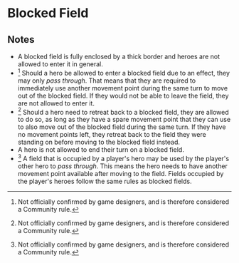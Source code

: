 # Blocked Field

## Notes

- A blocked field is fully enclosed by a thick border and heroes are not allowed to enter it in general.
- [^1] Should a hero be allowed to enter a blocked field due to an effect, they may only *pass through*. That means that they are required to immediately use another movement point during the same turn to move out of the blocked field. If they would not be able to leave the field, they are not allowed to enter it.
- [^1] Should a hero need to retreat back to a blocked field, they are allowed to do so, as long as they have a spare movement point that they can use to also move out of the blocked field during the same turn. If they have no movement points left, they retreat back to the field they were standing on before moving to the blocked field instead.
- A hero is not allowed to end their turn on a blocked field.
- [^1] A field that is occupied by a player's hero may be used by the player's other hero to *pass through*. This means the hero needs to have another movement point available after moving to the field. Fields occupied by the player's heroes follow the same rules as blocked fields.


[^1]: Not officially confirmed by game designers, and is therefore considered a Community rule.